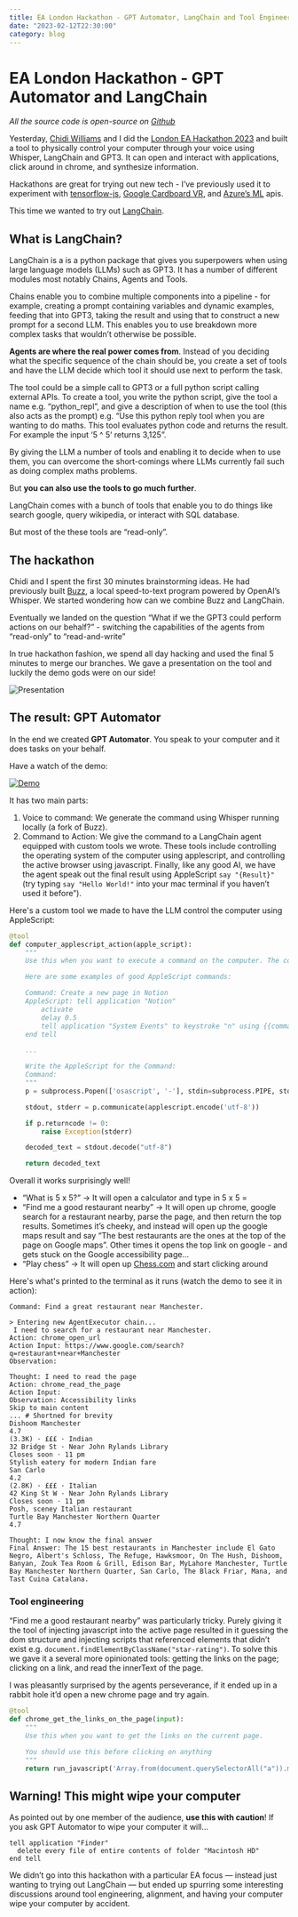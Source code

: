 ```yaml
---
title: EA London Hackathon - GPT Automator, LangChain and Tool Engineering
date: "2023-02-12T22:30:00"
category: blog
---
```


# EA London Hackathon - GPT Automator and LangChain

*All the source code is open-source on [Github](https://github.com/chidiwilliams/gpt-automator)*

Yesterday, [Chidi Williams](https://chidiwilliams.com/) and I did the [London EA Hackathon 2023](https://forum.effectivealtruism.org/events/gTSwA8RoGidjpLnf6/london-ea-hackathon) and built a tool to physically control your computer through your voice using Whisper, LangChain and GPT3. It can open and interact with applications, click around in chrome, and synthesize information.

Hackathons are great for trying out new tech - I’ve previously used it to experiment with [tensorflow-js](https://harries.co/#hackathons), [Google Cardboard VR](https://github.com/lharries/mapper), and [Azure’s ML](https://harries.co/#hackathons) apis.

This time we wanted to try out [LangChain](https://github.com/hwchase17/langchain).

## What is LangChain?

LangChain is a is a python package that gives you superpowers when using large language models (LLMs) such as GPT3. It has a number of different modules most notably Chains, Agents and Tools.

Chains enable you to combine multiple components into a pipeline - for example, creating a prompt containing variables and dynamic examples, feeding that into GPT3, taking the result and using that to construct a new prompt for a second LLM. This enables you to use breakdown more complex tasks that wouldn’t otherwise be possible.

**Agents are where the real power comes from**. Instead of you deciding what the specific sequence of the chain should be, you create a set of tools and have the LLM decide which tool it should use next to perform the task.

The tool could be a simple call to GPT3 or a full python script calling external APIs. To create a tool, you write the python script, give the tool a name e.g. “python_repl”, and give a description of when to use the tool (this also acts as the prompt) e.g. “Use this python reply tool when you are wanting to do maths. This tool evaluates python code and returns the result. For example the input ‘5 ^ 5’ returns  3,125”.

By giving the LLM a number of tools and enabling it to decide when to use them, you can overcome the short-comings where LLMs currently fail such as doing complex maths problems.

But **you can also use the tools to go much further**.

LangChain comes with a bunch of tools that enable you to do things like search google, query wikipedia, or interact with SQL database.

But most of the these tools are “read-only”.

## The hackathon

Chidi and I spent the first 30 minutes brainstorming ideas. He had previously built [Buzz](https://github.com/chidiwilliams/buzz), a local speed-to-text program powered by OpenAI’s Whisper. We started wondering how can we combine Buzz and LangChain.

Eventually we landed on the question “What if we the GPT3 could perform actions on our behalf?” - switching the capabilities of the agents from “read-only” to “read-and-write”

In true hackathon fashion, we spend all day hacking and used the final 5 minutes to merge our branches. We gave a presentation on the tool and luckily the demo gods were on our side!

![Presentation](./presentation.jpeg)

## The result: GPT Automator

In the end we created **GPT Automator**. You speak to your computer and it does tasks on your behalf.

Have a watch of the demo:

[![Demo](./demo.png)](https://www.loom.com/share/9a1bda3d62d8440e9193a79ff10dd29)

It has two main parts:

1. Voice to command: We generate the command using Whisper running locally (a fork of Buzz).
2. Command to Action: We give the command to a LangChain agent equipped with custom tools we wrote. These tools include controlling the operating system of the computer using applescript, and controlling the active browser using javascript. Finally, like any good AI, we have the agent speak out the final result using AppleScript `say "{Result}"` (try typing `say "Hello World!"` into your mac terminal if you haven’t used it before”).

Here's a custom tool we made to have the LLM control the computer using AppleScript:

```python
@tool
def computer_applescript_action(apple_script):
    """
    Use this when you want to execute a command on the computer. The command should be in AppleScript.

    Here are some examples of good AppleScript commands:

    Command: Create a new page in Notion
    AppleScript: tell application "Notion"
        activate
        delay 0.5
        tell application "System Events" to keystroke "n" using {{command down}}
    end tell

    ...

    Write the AppleScript for the Command:
    Command: 
    """
    p = subprocess.Popen(['osascript', '-'], stdin=subprocess.PIPE, stdout=subprocess.PIPE, stderr=subprocess.PIPE)

    stdout, stderr = p.communicate(applescript.encode('utf-8'))

    if p.returncode != 0:
        raise Exception(stderr)

    decoded_text = stdout.decode("utf-8")

    return decoded_text
```

Overall it works surprisingly well!

- “What is 5 x 5?” → It will open a calculator and type in 5 x 5 =
- “Find me a good restaurant nearby” → It will open up chrome, google search for a restaurant nearby, parse the page, and then return the top results. Sometimes it’s cheeky, and instead will open up the google maps result and say “The best restaurants are the ones at the top of the page on Google maps”. Other times it opens the top link on google - and gets stuck on the Google accessibility page…
- “Play chess” → It will open up [Chess.com](http://Chess.com) and start clicking around

Here's what's printed to the terminal as it runs (watch the demo to see it in action):

```
Command: Find a great restaurant near Manchester.

> Entering new AgentExecutor chain...
 I need to search for a restaurant near Manchester.
Action: chrome_open_url
Action Input: https://www.google.com/search?q=restaurant+near+Manchester
Observation:

Thought: I need to read the page
Action: chrome_read_the_page
Action Input: 
Observation: Accessibility links
Skip to main content
... # Shortned for brevity
Dishoom Manchester
4.7
(3.3K) · £££ · Indian
32 Bridge St · Near John Rylands Library
Closes soon ⋅ 11 pm
Stylish eatery for modern Indian fare
San Carlo
4.2
(2.8K) · £££ · Italian
42 King St W · Near John Rylands Library
Closes soon ⋅ 11 pm
Posh, sceney Italian restaurant
Turtle Bay Manchester Northern Quarter
4.7

Thought: I now know the final answer
Final Answer: The 15 best restaurants in Manchester include El Gato Negro, Albert's Schloss, The Refuge, Hawksmoor, On The Hush, Dishoom, Banyan, Zouk Tea Room & Grill, Edison Bar, MyLahore Manchester, Turtle Bay Manchester Northern Quarter, San Carlo, The Black Friar, Mana, and Tast Cuina Catalana.
```

### Tool engineering

“Find me a good restaurant nearby” was particularly tricky. Purely giving it the tool of injecting javascript into the active page resulted in it guessing the dom structure and injecting scripts that referenced elements that didn’t exist e.g. `document.findElementByClassName("star-rating")`. To solve this we gave it a several more opinionated tools: getting the links on the page; clicking on a link, and read the innerText of the page.

I was pleasantly surprised by the agents perseverance, if it ended up in a rabbit hole it’d open a new chrome page and try again.

```python
@tool
def chrome_get_the_links_on_the_page(input):
    """
    Use this when you want to get the links on the current page.

    You should use this before clicking on anything
    """
    return run_javascript('Array.from(document.querySelectorAll("a")).map(x => x.innerText + ": " + x.href).join(" - ")')
```

## Warning! This might wipe your computer

As pointed out by one member of the audience, **use this with caution**! If you ask GPT Automator to wipe your computer it will…

```
tell application "Finder"
  delete every file of entire contents of folder "Macintosh HD"
end tell
```

We didn’t go into this hackathon with a particular EA focus — instead just wanting to trying out LangChain — but ended up spurring some interesting discussions around tool engineering, alignment, and having your computer wipe your computer by accident.
